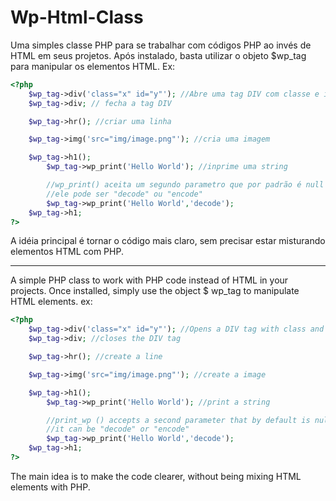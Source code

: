 # Wp-Html-Class
Uma simples classe PHP para se trabalhar com códigos PHP ao invés de HTML em seus projetos.
Após instalado, basta utilizar o objeto $wp_tag para manipular os elementos HTML.
Ex:
```php
<?php
	$wp_tag->div('class="x" id="y"'); //Abre uma tag DIV com classe e id 
	$wp_tag->div; // fecha a tag DIV

	$wp_tag->hr(); //criar uma linha

	$wp_tag->img('src="img/image.png"'); //cria uma imagem

	$wp_tag->h1();
		$wp_tag->wp_print('Hello World'); //inprime uma string

		//wp_print() aceita um segundo parametro que por padrão é null
		//ele pode ser "decode" ou "encode"
		$wp_tag->wp_print('Hello World','decode'); 
	$wp_tag->h1;
?>
```
A idéia principal é tornar o código mais claro, sem precisar estar misturando elementos HTML com PHP. 
____________________________________________________________________________________________________
A simple PHP class to work with PHP code instead of HTML in your projects.
Once installed, simply use the object $ wp_tag to manipulate HTML elements.
ex:
```php
<?php
	$wp_tag->div('class="x" id="y"'); //Opens a DIV tag with class and id
	$wp_tag->div; //closes the DIV tag

	$wp_tag->hr(); //create a line

	$wp_tag->img('src="img/image.png"'); //create a image

	$wp_tag->h1();
		$wp_tag->wp_print('Hello World'); //print a string

		//print_wp () accepts a second parameter that by default is null
		//it can be "decode" or "encode"
		$wp_tag->wp_print('Hello World','decode'); 
	$wp_tag->h1;
?>
```
The main idea is to make the code clearer, without being mixing HTML elements with PHP.
